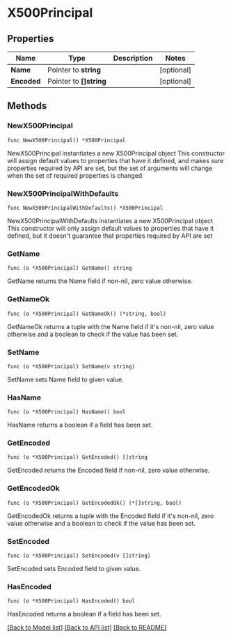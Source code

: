 # X500Principal

## Properties

Name | Type | Description | Notes
------------ | ------------- | ------------- | -------------
**Name** | Pointer to **string** |  | [optional] 
**Encoded** | Pointer to **[]string** |  | [optional] 

## Methods

### NewX500Principal

`func NewX500Principal() *X500Principal`

NewX500Principal instantiates a new X500Principal object
This constructor will assign default values to properties that have it defined,
and makes sure properties required by API are set, but the set of arguments
will change when the set of required properties is changed

### NewX500PrincipalWithDefaults

`func NewX500PrincipalWithDefaults() *X500Principal`

NewX500PrincipalWithDefaults instantiates a new X500Principal object
This constructor will only assign default values to properties that have it defined,
but it doesn't guarantee that properties required by API are set

### GetName

`func (o *X500Principal) GetName() string`

GetName returns the Name field if non-nil, zero value otherwise.

### GetNameOk

`func (o *X500Principal) GetNameOk() (*string, bool)`

GetNameOk returns a tuple with the Name field if it's non-nil, zero value otherwise
and a boolean to check if the value has been set.

### SetName

`func (o *X500Principal) SetName(v string)`

SetName sets Name field to given value.

### HasName

`func (o *X500Principal) HasName() bool`

HasName returns a boolean if a field has been set.

### GetEncoded

`func (o *X500Principal) GetEncoded() []string`

GetEncoded returns the Encoded field if non-nil, zero value otherwise.

### GetEncodedOk

`func (o *X500Principal) GetEncodedOk() (*[]string, bool)`

GetEncodedOk returns a tuple with the Encoded field if it's non-nil, zero value otherwise
and a boolean to check if the value has been set.

### SetEncoded

`func (o *X500Principal) SetEncoded(v []string)`

SetEncoded sets Encoded field to given value.

### HasEncoded

`func (o *X500Principal) HasEncoded() bool`

HasEncoded returns a boolean if a field has been set.


[[Back to Model list]](../README.md#documentation-for-models) [[Back to API list]](../README.md#documentation-for-api-endpoints) [[Back to README]](../README.md)


